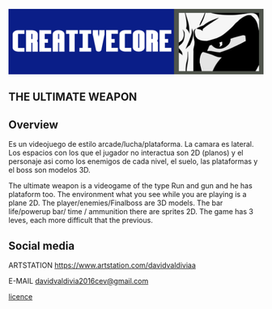 ![Logo](https://github.com/creativecore30/FinalGame/blob/master/ConceptArt/Concept_logo_creativecore.png "Logo")
## THE ULTIMATE WEAPON
## Overview
Es un videojuego de estilo arcade/lucha/plataforma. La camara es lateral. Los espacios con los que el jugador no interactua son 2D (planos) y el personaje asi como  los enemigos de cada nivel, el suelo, las plataformas y el boss son modelos 3D.

The ultimate weapon is a videogame of the type Run and gun and he has plataform too. The environment what you see while you are playing is a plane 2D. The player/enemies/Finalboss are 3D models. The bar life/powerup bar/ time / ammunition there are sprites 2D. The game has 3 leves, each more difficult that the previous.

## Social media

 ARTSTATION https://www.artstation.com/davidvaldiviaa
 
 E-MAIL davidvaldivia2016cev@gmail.com

[licence](https://github.com/creativecore30/FinalGame/blob/master/LICENSE "Licence")
